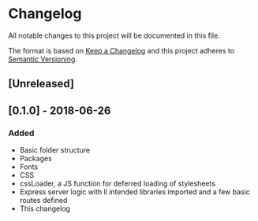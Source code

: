 # Changelog
All notable changes to this project will be documented in this file.

The format is based on [Keep a Changelog](http://keepachangelog.com/en/1.0.0/)
and this project adheres to [Semantic Versioning](http://semver.org/spec/v2.0.0.html).

## [Unreleased]

## [0.1.0] - 2018-06-26
### Added
- Basic folder structure
- Packages
- Fonts
- CSS
- cssLoader, a JS function for deferred loading of stylesheets
- Express server logic with ll intended libraries imported and a few basic routes defined
- This changelog